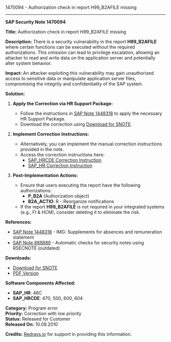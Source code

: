 1470094 - Authorization check in report H99_B2AFILE missing

---

**SAP Security Note 1470094**

**Title:** Authorization check in report H99_B2AFILE missing

**Description:**
There is a security vulnerability in the report **H99_B2AFILE** where certain functions can be executed without the required authorizations. This omission can lead to privilege escalation, allowing an attacker to read and write data on the application server and potentially alter system behavior.

**Impact:**
An attacker exploiting this vulnerability may gain unauthorized access to sensitive data or manipulate application server files, compromising the integrity and confidentiality of the SAP system.

**Solution:**
1. **Apply the Correction via HR Support Package:**
   - Follow the instructions in [SAP Note 1448318](https://me.sap.com/notes/1448318) to apply the necessary HR Support Package.
   - Download the correction using [Download for SNOTE](https://notesdownloads.sap.com/note/0040000008696442017).

2. **Implement Correction Instructions:**
   - Alternatively, you can implement the manual correction instructions provided in the note.
   - Access the correction instructions here:
     - [SAP_HRCDE Correction Instruction](https://me.sap.com/corrins/0001470094/5356)
     - [SAP_HR Correction Instruction](https://me.sap.com/corrins/0001470094/2)

3. **Post-Implementation Actions:**
   - Ensure that users executing the report have the following authorizations:
     - **P_B2A** (Authorization object)
     - **B2A_ACTIO**: R - Reorganize notifications
   - If the report **H99_B2AFILE** is not required in your integrated systems (e.g., FI & HCM), consider deleting it to eliminate the risk.

**References:**
- [SAP Note 1448318](https://me.sap.com/notes/1448318) - IMG: Supplements for absences and remuneration statement
- [SAP Note 888889](https://me.sap.com/notes/888889) - Automatic checks for security notes using RSECNOTE (outdated)

**Downloads:**
- [Download for SNOTE](https://notesdownloads.sap.com/note/0040000008696442017)
- [PDF Version](https://userapps.support.sap.com/sap/support/sfm/notes/print/0001470094?language=en-US&token=21CAF6076CBAFB184407475F8FA097F4)

**Software Components Affected:**
- **SAP_HR**: 46C
- **SAP_HRCDE**: 470, 500, 600, 604

**Category:** Program error  
**Priority:** Correction with low priority  
**Status:** Released for Customer  
**Released On:** 10.08.2010

**Credits:** [Redrays.io](https://redrays.io) for support in providing this information.